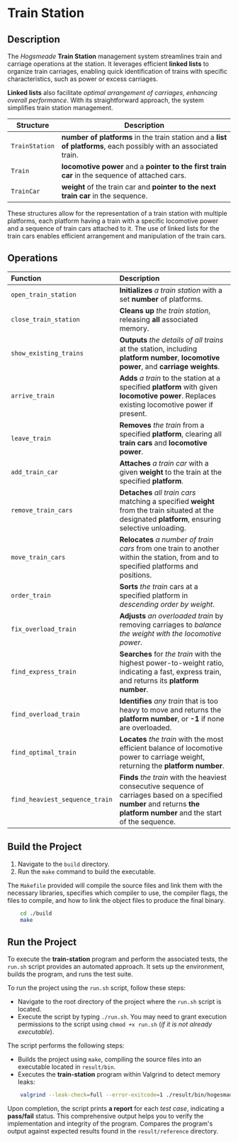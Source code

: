 # Train Station

## Description

The *Hogsmeade* **Train Station** management system streamlines train and carriage operations at the station. It leverages efficient **linked lists** to organize train carriages, enabling quick identification of trains with specific characteristics, such as power or excess carriages.

**Linked lists** also facilitate *optimal arrangement of carriages*, *enhancing overall performance*. With its straightforward approach, the system simplifies train station management.

| Structure    | Description                                                   |
|--------------|---------------------------------------------------------------|
| `TrainStation` | **number of platforms** in the train station and a **list of platforms**, each possibly with an associated train. |
| `Train`      | **locomotive power** and a **pointer to the first train car** in the sequence of attached cars. |
| `TrainCar`   | **weight** of the train car and **pointer to the next train car** in the sequence. |

These structures allow for the representation of a train station with multiple platforms, each platform having a train with a specific locomotive power and a sequence of train cars attached to it. The use of linked lists for the train cars enables efficient arrangement and manipulation of the train cars.

## Operations

| **Function**                       | **Description** |
|:-----------------------------------|:----------------|
| `open_train_station`               | **Initializes** *a train station* with a set **number** of platforms. |
| `close_train_station`              | **Cleans up** *the train station*, releasing **all** associated memory. |
| `show_existing_trains`             | **Outputs** *the details of all trains* at the station, including **platform number**, **locomotive power**, and **carriage weights**. |
| `arrive_train`                     | **Adds** *a train* to the station at a specified **platform** with given **locomotive power**. Replaces existing locomotive power if present. |
| `leave_train`                      | **Removes** *the train* from a specified **platform**, clearing all **train cars** and **locomotive power**. |
| `add_train_car`                    | **Attaches** *a train car* with a given **weight** to the train at the specified **platform**. |
| `remove_train_cars`                | **Detaches** *all train cars* matching a specified **weight** from the train situated at the designated **platform**, ensuring selective unloading. |
| `move_train_cars`                  | **Relocates** *a number of train cars* from one train to another within the station, from and to specified platforms and positions. |
| `order_train`                      | **Sorts** *the train* cars at a specified platform in *descending order by weight*. |
| `fix_overload_train`               | **Adjusts** *an overloaded train* by removing carriages to *balance the weight with the locomotive power*. |
| `find_express_train`               | **Searches** for *the train* with the highest power-to-weight ratio, indicating a fast, express train, and returns its **platform number**. |
| `find_overload_train`              | **Identifies** *any train* that is too heavy to move and returns the **platform number**, or **-1** if none are overloaded. |
| `find_optimal_train`               | **Locates** *the train* with the most efficient balance of locomotive power to carriage weight, returning the **platform number**. |
| `find_heaviest_sequence_train`     | **Finds** *the train* with the heaviest consecutive sequence of carriages based on a specified **number** and returns **the platform number** and the start of the sequence. |

## Build the Project

1. Navigate to the `build` directory.
2. Run the `make` command to build the executable.

The `Makefile` provided will compile the source files and link them with the necessary libraries, specifies which compiler to use, the compiler flags, the files to compile, and how to link the object files to produce the final binary.

```bash
    cd ./build
    make
```

## Run the Project

To execute the **train-station** program and perform the associated tests, the `run.sh` script provides an automated approach. It sets up the environment, builds the program, and runs the test suite.

To run the project using the `run.sh` script, follow these steps:

- Navigate to the root directory of the project where the `run.sh` script is located.
- Execute the script by typing `./run.sh`. You may need to grant execution permissions to the script using `chmod +x run.sh` (*if it is not already executable*).

The script performs the following steps:

- Builds the project using `make`, compiling the source files into an executable located in `result/bin`.
- Executes the **train-station** program within Valgrind to detect memory leaks:

```bash
    valgrind --leak-check=full --error-exitcode=1 ./result/bin/hogesmade
```

Upon completion, the script prints **a report** for each *test case*, indicating a **pass/fail** status. This comprehensive output helps you to verify the implementation and integrity of the program. Compares the program's output against expected results found in the `result/reference` directory.

